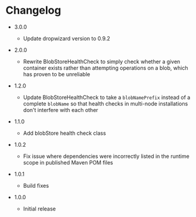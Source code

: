 # Changelog

*   3.0.0
    *   Update dropwizard version to 0.9.2 
    
*   2.0.0
    *   Rewrite BlobStoreHealthCheck to simply check whether a given container exists rather than attempting operations on a blob, which has proven to be unreliable

*   1.2.0
    *   Update BlobStoreHealthCheck to take a `blobNamePrefix` instead of a complete `blobName` so that health checks in multi-node installations don't interfere with each other

*   1.1.0
    *   Add blobStore health check class

*   1.0.2
    *   Fix issue where dependencies were incorrectly listed in the runtime scope in published Maven POM files

*   1.0.1
    *   Build fixes

*   1.0.0
    *   Initial release
